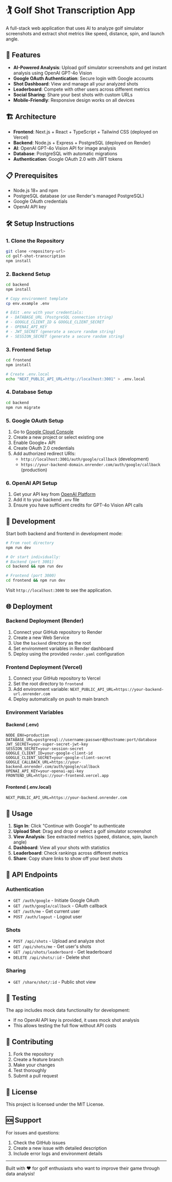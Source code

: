 # 🏌️ Golf Shot Transcription App

A full-stack web application that uses AI to analyze golf simulator screenshots and extract shot metrics like speed, distance, spin, and launch angle.

## 🚀 Features

- **AI-Powered Analysis**: Upload golf simulator screenshots and get instant analysis using OpenAI GPT-4o Vision
- **Google OAuth Authentication**: Secure login with Google accounts
- **Shot Dashboard**: View and manage all your analyzed shots
- **Leaderboard**: Compete with other users across different metrics
- **Social Sharing**: Share your best shots with custom URLs
- **Mobile-Friendly**: Responsive design works on all devices

## 🏗️ Architecture

- **Frontend**: Next.js + React + TypeScript + Tailwind CSS (deployed on Vercel)
- **Backend**: Node.js + Express + PostgreSQL (deployed on Render)
- **AI**: OpenAI GPT-4o Vision API for image analysis
- **Database**: PostgreSQL with automatic migrations
- **Authentication**: Google OAuth 2.0 with JWT tokens

## 📋 Prerequisites

- Node.js 18+ and npm
- PostgreSQL database (or use Render's managed PostgreSQL)
- Google OAuth credentials
- OpenAI API key

## 🛠️ Setup Instructions

### 1. Clone the Repository

```bash
git clone <repository-url>
cd golf-shot-transcription
npm install
```

### 2. Backend Setup

```bash
cd backend
npm install

# Copy environment template
cp env.example .env

# Edit .env with your credentials:
# - DATABASE_URL (PostgreSQL connection string)
# - GOOGLE_CLIENT_ID & GOOGLE_CLIENT_SECRET
# - OPENAI_API_KEY
# - JWT_SECRET (generate a secure random string)
# - SESSION_SECRET (generate a secure random string)
```

### 3. Frontend Setup

```bash
cd frontend
npm install

# Create .env.local
echo "NEXT_PUBLIC_API_URL=http://localhost:3001" > .env.local
```

### 4. Database Setup

```bash
cd backend
npm run migrate
```

### 5. Google OAuth Setup

1. Go to [Google Cloud Console](https://console.cloud.google.com/)
2. Create a new project or select existing one
3. Enable Google+ API
4. Create OAuth 2.0 credentials
5. Add authorized redirect URIs:
   - `http://localhost:3001/auth/google/callback` (development)
   - `https://your-backend-domain.onrender.com/auth/google/callback` (production)

### 6. OpenAI API Setup

1. Get your API key from [OpenAI Platform](https://platform.openai.com/)
2. Add it to your backend `.env` file
3. Ensure you have sufficient credits for GPT-4o Vision API calls

## 🚀 Development

Start both backend and frontend in development mode:

```bash
# From root directory
npm run dev

# Or start individually:
# Backend (port 3001)
cd backend && npm run dev

# Frontend (port 3000)
cd frontend && npm run dev
```

Visit `http://localhost:3000` to see the application.

## 🌐 Deployment

### Backend Deployment (Render)

1. Connect your GitHub repository to Render
2. Create a new Web Service
3. Use the `backend` directory as the root
4. Set environment variables in Render dashboard
5. Deploy using the provided `render.yaml` configuration

### Frontend Deployment (Vercel)

1. Connect your GitHub repository to Vercel
2. Set the root directory to `frontend`
3. Add environment variable: `NEXT_PUBLIC_API_URL=https://your-backend-url.onrender.com`
4. Deploy automatically on push to main branch

### Environment Variables

#### Backend (.env)
```env
NODE_ENV=production
DATABASE_URL=postgresql://username:password@hostname:port/database
JWT_SECRET=your-super-secret-jwt-key
SESSION_SECRET=your-session-secret
GOOGLE_CLIENT_ID=your-google-client-id
GOOGLE_CLIENT_SECRET=your-google-client-secret
GOOGLE_CALLBACK_URL=https://your-backend.onrender.com/auth/google/callback
OPENAI_API_KEY=your-openai-api-key
FRONTEND_URL=https://your-frontend.vercel.app
```

#### Frontend (.env.local)
```env
NEXT_PUBLIC_API_URL=https://your-backend.onrender.com
```

## 📱 Usage

1. **Sign In**: Click "Continue with Google" to authenticate
2. **Upload Shot**: Drag and drop or select a golf simulator screenshot
3. **View Analysis**: See extracted metrics (speed, distance, spin, launch angle)
4. **Dashboard**: View all your shots with statistics
5. **Leaderboard**: Check rankings across different metrics
6. **Share**: Copy share links to show off your best shots

## 🔧 API Endpoints

### Authentication
- `GET /auth/google` - Initiate Google OAuth
- `GET /auth/google/callback` - OAuth callback
- `GET /auth/me` - Get current user
- `POST /auth/logout` - Logout user

### Shots
- `POST /api/shots` - Upload and analyze shot
- `GET /api/shots/me` - Get user's shots
- `GET /api/shots/leaderboard` - Get leaderboard
- `DELETE /api/shots/:id` - Delete shot

### Sharing
- `GET /share/shot/:id` - Public shot view

## 🧪 Testing

The app includes mock data functionality for development:
- If no OpenAI API key is provided, it uses mock shot analysis
- This allows testing the full flow without API costs

## 🤝 Contributing

1. Fork the repository
2. Create a feature branch
3. Make your changes
4. Test thoroughly
5. Submit a pull request

## 📄 License

This project is licensed under the MIT License.

## 🆘 Support

For issues and questions:
1. Check the GitHub issues
2. Create a new issue with detailed description
3. Include error logs and environment details

---

Built with ❤️ for golf enthusiasts who want to improve their game through data analysis! 
